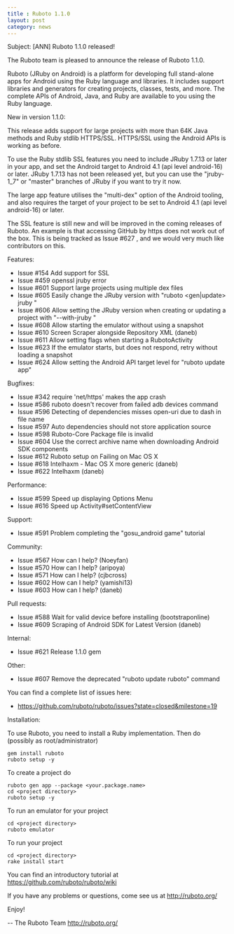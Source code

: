 ```yaml
---
title : Ruboto 1.1.0
layout: post
category: news
---
```

Subject: [ANN] Ruboto 1.1.0 released!

The Ruboto team is pleased to announce the release of Ruboto 1.1.0.

Ruboto (JRuby on Android) is a platform for developing full stand-alone
apps for Android using the Ruby language and libraries.  It includes
support libraries and generators for creating projects, classes, tests,
and more.  The complete APIs of Android, Java, and Ruby are available to
you using the Ruby language.

New in version 1.1.0:

This release adds support for large projects with more than 64K Java
methods and Ruby stdlib HTTPS/SSL.  HTTPS/SSL using the Android APIs is
working as before.

To use the Ruby stdlib SSL features you need to include JRuby 1.7.13 or
later in your app, and set the Android target to Android 4.1 (api level
android-16) or later.  JRuby 1.7.13 has not been released yet, but you can
use the "jruby-1_7" or "master" branches of JRuby if you want to try it
now.

The large app feature utilises the "multi-dex" option of the Android
tooling, and also requires the target of your project to be set to Android
4.1 (api level android-16) or later.

The SSL feature is still new and will be improved in the coming releases
of Ruboto.  An example is that accessing GitHub by https does not work out
of the box.  This is being tracked as Issue #627 , and we would very much
like contributors on this.

Features:

* Issue #154 Add support for SSL
* Issue #459 openssl jruby error
* Issue #601 Support large projects using multiple dex files
* Issue #605 Easily change the JRuby version with "ruboto <gen|update>
  jruby <version>"
* Issue #606 Allow setting the JRuby version when creating or updating a
  project with "--with-jruby <version>"
* Issue #608 Allow starting the emulator without using a snapshot
* Issue #610 Screen Scraper alongside Repository XML (daneb)
* Issue #611 Allow setting flags when starting a RubotoActivity
* Issue #623 If the emulator starts, but does not respond, retry without
  loading a snapshot
* Issue #624 Allow setting the Android API target level for "ruboto
  update app"

Bugfixes:

* Issue #342 require 'net/https' makes the app crash
* Issue #586 ruboto doesn't recover from failed adb devices command
* Issue #596 Detecting of dependencies misses open-uri due to dash in
  file name
* Issue #597 Auto dependencies should not store application source
* Issue #598 Ruboto-Core Package file is invalid
* Issue #604 Use the correct archive name when downloading Android SDK
  components
* Issue #612 Ruboto setup on Failing on Mac OS X
* Issue #618 Intelhaxm - Mac OS X more generic (daneb)
* Issue #622 Intelhaxm (daneb)

Performance:

* Issue #599 Speed up displaying Options Menu
* Issue #616 Speed up Activity#setContentView

Support:

* Issue #591 Problem completing the "gosu_android game" tutorial

Community:

* Issue #567 How can I help? (Noeyfan)
* Issue #570 How can I help? (aripoya)
* Issue #571 How can I help? (cjbcross)
* Issue #602 How can I help? (yamishi13)
* Issue #603 How can I help? (daneb)

Pull requests:

* Issue #588 Wait for valid device before installing (bootstraponline)
* Issue #609 Scraping of Android SDK for Latest Version (daneb)

Internal:

* Issue #621 Release 1.1.0 gem

Other:

* Issue #607 Remove the deprecated "ruboto update ruboto" command

You can find a complete list of issues here:

* https://github.com/ruboto/ruboto/issues?state=closed&milestone=19


Installation:

To use Ruboto, you need to install a Ruby implementation.  Then do
(possibly as root/administrator)

    gem install ruboto
    ruboto setup -y

To create a project do

    ruboto gen app --package <your.package.name>
    cd <project directory>
    ruboto setup -y

To run an emulator for your project

    cd <project directory>
    ruboto emulator

To run your project

    cd <project directory>
    rake install start

You can find an introductory tutorial at
https://github.com/ruboto/ruboto/wiki

If you have any problems or questions, come see us at http://ruboto.org/

Enjoy!


--
The Ruboto Team
http://ruboto.org/
